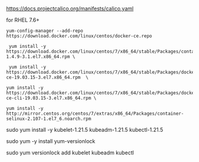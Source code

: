 
https://docs.projectcalico.org/manifests/calico.yaml 

for RHEL 7.6+ 

    yum-config-manager --add-repo https://download.docker.com/linux/centos/docker-ce.repo
	
	 yum install -y https://download.docker.com/linux/centos/7/x86_64/stable/Packages/containerd.io-1.4.9-3.1.el7.x86_64.rpm \
	
	 yum install -y  https://download.docker.com/linux/centos/7/x86_64/stable/Packages/docker-ce-19.03.15-3.el7.x86_64.rpm  \
	
	yum install -y  https://download.docker.com/linux/centos/7/x86_64/stable/Packages/docker-ce-cli-19.03.15-3.el7.x86_64.rpm \
	
 	yum install -y	http://mirror.centos.org/centos/7/extras/x86_64/Packages/container-selinux-2.107-1.el7_6.noarch.rpm


sudo yum install -y kubelet-1.21.5 kubeadm-1.21.5 kubectl-1.21.5 

sudo yum -y install yum-versionlock

sudo yum versionlock add kubelet kubeadm kubectl
